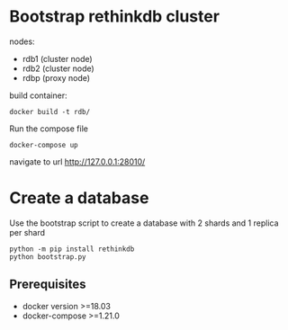 # Bootstrap rethinkdb cluster

nodes:
 - rdb1 (cluster node)
 - rdb2 (cluster node)
 - rdbp (proxy node)

build container:

```
docker build -t rdb/
```

Run the compose file
```
docker-compose up
```

navigate to url http://127.0.0.1:28010/


# Create a database

Use the bootstrap script to create a database with 2 shards and 1 replica per shard

```
python -m pip install rethinkdb
python bootstrap.py
```

## Prerequisites

- docker version >=18.03
- docker-compose >=1.21.0

